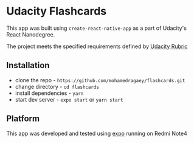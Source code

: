 # Udacity Flashcards

This app was built using `create-react-native-app` as a part of Udacity's React Nanodegree.  

The project meets the specified requirements defined by [Udacity Rubric](https://review.udacity.com/#!/rubrics/1021/view)  
## Installation  

* clone the repo - `https://github.com/mohamedragaey/flashcards.git` 
* change directory - `cd flashcards` 
* install dependencies - `yarn`
* start dev server - `expo start` or `yarn start`

## Platform

This app was developed and tested using [expo](https://expo.io/) running on Redmi Note4
 